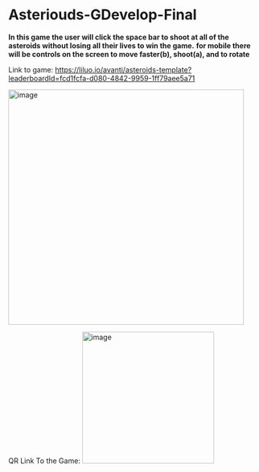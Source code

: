 # Asteriouds-GDevelop-Final
**In this game the user will click the space bar to shoot at all of the asteroids without losing all their lives to win the game.**
**for mobile there will be controls on the screen to move faster(b), shoot(a), and to rotate** 


Link to game:
https://liluo.io/avanti/asteroids-template?leaderboardId=fcd1fcfa-d080-4842-9959-1ff79aee5a71

<img width="468" alt="image" src="https://user-images.githubusercontent.com/120110376/214363694-14b2b8d0-338d-416b-affc-5b3df67ea111.png">



QR Link To the Game:
<img width="262" alt="image" src="https://user-images.githubusercontent.com/120110376/214364953-ae0dbd8c-08f1-4fff-9c51-d077343d31ad.png">

